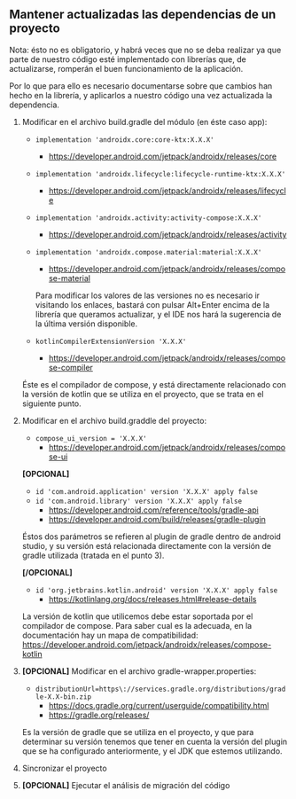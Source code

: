 ## Mantener actualizadas las dependencias de un proyecto

Nota: ésto no es obligatorio, y habrá veces que no se deba realizar ya que parte de nuestro código
esté implementado con librerías que, de actualizarse, romperán el buen funcionamiento de la aplicación.

Por lo que para ello es necesario documentarse sobre que cambios han hecho en la librería, y aplicarlos
a nuestro código una vez actualizada la dependencia.

1. Modificar en el archivo build.gradle del módulo (en éste caso app):
    - `implementation 'androidx.core:core-ktx:X.X.X'`
        - https://developer.android.com/jetpack/androidx/releases/core
    - `implementation 'androidx.lifecycle:lifecycle-runtime-ktx:X.X.X'`
        - https://developer.android.com/jetpack/androidx/releases/lifecycle
    - `implementation 'androidx.activity:activity-compose:X.X.X'`
        - https://developer.android.com/jetpack/androidx/releases/activity
    - `implementation 'androidx.compose.material:material:X.X.X'`
        - https://developer.android.com/jetpack/androidx/releases/compose-material

        Para modificar los valores de las versiones no es necesario ir visitando los enlaces, bastará con pulsar Alt+Enter encima de la librería que queramos actualizar, y el IDE nos hará la sugerencia de la última versión disponible.

    - `kotlinCompilerExtensionVersion 'X.X.X'`
        - https://developer.android.com/jetpack/androidx/releases/compose-compiler

    Éste es el compilador de compose, y está directamente relacionado con la versión de kotlin que se utiliza en el proyecto, que se trata en el siguiente punto.

2. Modificar en el archivo build.graddle del proyecto:
    - `compose_ui_version = 'X.X.X'`
        - https://developer.android.com/jetpack/androidx/releases/compose-ui

    **[OPCIONAL]**
    - `id 'com.android.application' version 'X.X.X' apply false`
    - `id 'com.android.library' version 'X.X.X' apply false`
        - https://developer.android.com/reference/tools/gradle-api
        - https://developer.android.com/build/releases/gradle-plugin

    Éstos dos parámetros se refieren al plugin de gradle dentro de android studio, y su versión está relacionada directamente con la versión de gradle utilizada (tratada en el punto 3).


    **[/OPCIONAL]**
    - `id 'org.jetbrains.kotlin.android' version 'X.X.X' apply false`
        - https://kotlinlang.org/docs/releases.html#release-details

    La versión de kotlin que utilicemos debe estar soportada por el compilador de compose. Para saber cual es la adecuada, en la documentación hay un mapa de compatibilidad:
        https://developer.android.com/jetpack/androidx/releases/compose-kotlin

3. **[OPCIONAL]** Modificar en el archivo gradle-wrapper.properties:
    - `distributionUrl=https\://services.gradle.org/distributions/gradle-X.X-bin.zip`
        - https://docs.gradle.org/current/userguide/compatibility.html
        - https://gradle.org/releases/

    Es la versión de gradle que se utiliza en el proyecto, y que para determinar su versión tenemos que tener en cuenta la versión del plugin que se ha configurado anteriormente, y el JDK que estemos utilizando.

4. Sincronizar el proyecto
5. **[OPCIONAL]** Ejecutar el análisis de migración del código
